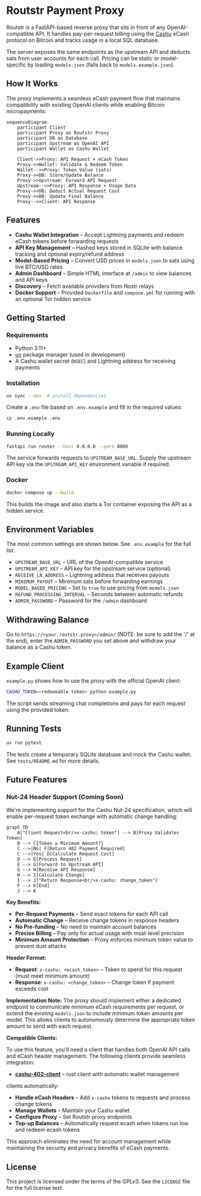# Routstr Payment Proxy

Routstr is a FastAPI-based reverse proxy that sits in front of any OpenAI-compatible API. It handles pay-per-request billing using the [Cashu](https://cashu.space/) eCash protocol on Bitcoin and tracks usage in a local SQL database.

The server exposes the same endpoints as the upstream API and deducts sats from user accounts for each call. Pricing can be static or model-specific by loading `models.json` (falls back to `models.example.json`).

## How It Works

The proxy implements a seamless eCash payment flow that maintains compatibility with existing OpenAI clients while enabling Bitcoin micropayments:

```mermaid
sequenceDiagram
    participant Client
    participant Proxy as Routstr Proxy
    participant DB as Database
    participant Upstream as OpenAI API
    participant Wallet as Cashu Wallet

    Client->>Proxy: API Request + eCash Token
    Proxy->>Wallet: Validate & Redeem Token
    Wallet-->>Proxy: Token Value (sats)
    Proxy->>DB: Store/Update Balance
    Proxy->>Upstream: Forward API Request
    Upstream-->>Proxy: API Response + Usage Data
    Proxy->>DB: Deduct Actual Request Cost
    Proxy->>DB: Update Final Balance
    Proxy-->>Client: API Response
```

## Features

- **Cashu Wallet Integration** – Accept Lightning payments and redeem eCash tokens before forwarding requests
- **API Key Management** – Hashed keys stored in SQLite with balance tracking and optional expiry/refund address
- **Model-Based Pricing** – Convert USD prices in `models.json` to sats using live BTC/USD rates
- **Admin Dashboard** – Simple HTML interface at `/admin` to view balances and API keys
- **Discovery** – Fetch available providers from Nostr relays
- **Docker Support** – Provided `Dockerfile` and `compose.yml` for running with an optional Tor hidden service

## Getting Started

### Requirements

- Python 3.11+
- [uv](https://github.com/astral-sh/uv) package manager (used in development)
- A Cashu wallet secret (`NSEC`) and Lightning address for receiving payments

### Installation

```bash
uv sync --dev  # install dependencies
```

Create a `.env` file based on `.env.example` and fill in the required values:

```bash
cp .env.example .env
```

### Running Locally

```bash
fastapi run router --host 0.0.0.0 --port 8000
```

The service forwards requests to `UPSTREAM_BASE_URL`. Supply the upstream API key via the `UPSTREAM_API_KEY` environment variable if required.

### Docker

```bash
docker compose up --build
```

This builds the image and also starts a Tor container exposing the API as a hidden service.

## Environment Variables

The most common settings are shown below. See `.env.example` for the full list.

- `UPSTREAM_BASE_URL` – URL of the OpenAI-compatible service
- `UPSTREAM_API_KEY` – API key for the upstream service (optional)
- `RECEIVE_LN_ADDRESS` – Lightning address that receives payouts
- `MINIMUM_PAYOUT` – Minimum sats before forwarding earnings
- `MODEL_BASED_PRICING` – Set to `true` to use pricing from `models.json`
- `REFUND_PROCESSING_INTERVAL` – Seconds between automatic refunds
- `ADMIN_PASSWORD` – Password for the `/admin` dashboard

## Withdrawing Balance

Go to `https://<your.routstr.proxy>/admin/` (NOTE: be sure to add the '/' at the end), enter the `ADMIN_PASSWORD` you set above and withdraw your balance as a Cashu token. 

## Example Client

`example.py` shows how to use the proxy with the official OpenAI client:

```bash
CASHU_TOKEN=<redeemable token> python example.py
```

The script sends streaming chat completions and pays for each request using the provided token.

## Running Tests

```bash
uv run pytest
```

The tests create a temporary SQLite database and mock the Cashu wallet. See `tests/README.md` for more details.

## Future Features

### Nut-24 Header Support (Coming Soon)

We're implementing support for the Cashu Nut-24 specification, which will enable per-request token exchange with automatic change handling:

```mermaid
graph TD
    A["Client Request<br/>x-cashu: token"] --> B[Proxy Validates Token]
    B --> C{Token ≥ Minimum Amount?}
    C -->|No| F[Return 402 Payment Required]
    C -->|Yes| D[Calculate Request Cost]
    D --> E[Process Request]
    E --> G[Forward to Upstream API]
    G --> H[Receive API Response]
    H --> I[Calculate Change]
    I --> J["Return Response<br/>x-cashu: change_token"]
    F --> K[End]
    J --> K
```

**Key Benefits:**

- **Per-Request Payments** – Send exact tokens for each API call
- **Automatic Change** – Receive change tokens in response headers
- **No Pre-funding** – No need to maintain account balances
- **Precise Billing** – Pay only for actual usage with msat-level precision
- **Minimum Amount Protection** – Proxy enforces minimum token value to prevent dust attacks

**Header Format:**

- **Request**: `x-cashu: <ecash_token>` – Token to spend for this request (must meet minimum amount)
- **Response**: `x-cashu: <change_token>` – Change token if payment exceeds cost

**Implementation Note:**
The proxy should implement either a dedicated endpoint to communicate minimum eCash requirements per request, or extend the existing `models.json` to include minimum token amounts per model. This allows clients to autonomously determine the appropriate token amount to send with each request.

**Compatible Clients:**

To use this feature, you'll need a client that handles both OpenAI API calls and eCash header management. The following clients provide seamless integration:

- **[cashu-402-client](https://github.com/9qeklajc/ecash-402-client)** – rust client with automatic wallet management

clients automatically:

- **Handle eCash Headers** – Add `x-cashu` tokens to requests and process change tokens
- **Manage Wallets** – Maintain your Cashu wallet
- **Configure Proxy** – Set Routstr proxy endpoints
- **Top-up Balances** – Automatically request ecash when tokens run low and redeem ecash tokens

This approach eliminates the need for account management while maintaining the security and privacy benefits of eCash payments.

## License

This project is licensed under the terms of the GPLv3. See the `LICENSE` file for the full license text.
